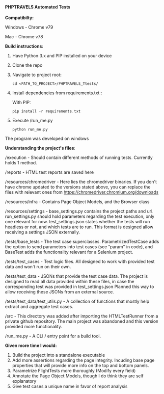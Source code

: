 #### PHPTRAVELS Automated Tests

**Compatibilty:**

Windows - Chrome v79

Mac - Chrome v78


**Build instructions:**
1. Have Python 3.x and PIP installed on your device
2. Clone the repo
3. Navigate to project root:

    `cd <PATH_TO_PROJECT>/PHPTRAVELS_Ttests/`
    
4. Install dependencies from requirements.txt :
    
    With PIP:
    
    `pip install -r requirements.txt`
 
5. Execute /run_me.py
 
     `python run_me.py`

The program was developed on windows



 
 **Understanding the project's files:**
 
 /execution - Should contain different methods of running tests. Currently holds 1 method.
 
 /reports - HTML test reports are saved here
 
  /resources/chromedriver - Here lies the chromedriver binaries. If you don't have chrome updated to the versions stated above,
  you can replace the files with relevant ones from https://chromedriver.chromium.org/downloads

 /resources/infra - Contains Page Object Models, and the Browser class
 
 /resources/settings - base_settings.py contains the project paths and url. run_settings.py should hold parameters regarding the test execution, only one relevant for  now.
 test_settings.json states whether the tests will run headless or not, and which tests are to run.
 This format is designed allow receiving a settings JSON externally.
 
 /tests/base_tests - The test case superclasses. ParametrizedTestCase adds the option to send parameters into test cases (see "param" in code),
 and BaseTest adds the functionality relevant for a Selenium project.
 
 /tests/test_cases - Test logic files. All designed to work with provided test data and won't run on their own.
 
 /tests/test_data - JSONs that provide the test case data. The project is designed to read all data provided within these files, in case the corresponding test was provided in test_settings.json
 Planned this way to allow receiving these JSONs from an external source.
 
 /tests/test_data/test_utils.py - A collection of functions that mostly help extract and aggregate test cases.
 
 /src - This directory was added after importing the HTMLTestRunner from a private github repository. The main project was abandoned and this version provided more functionality.
 
 /run_me.py - A CLI / entry point for a build tool.
 
 **Given more time I would:**
 
1. Build the project into a standalone executable
2. Add more assertions regarding the page integrity. Incuding base page properties that will provide more info on the top and bottom panels.
3. Parametrize FlightTests more thoroughly (Modify every field)
4. Annotate the Page Object Models, though I do think they are self explanatory
5. Give test cases a unique name in favor of report analysis
 
 
 
 
 
